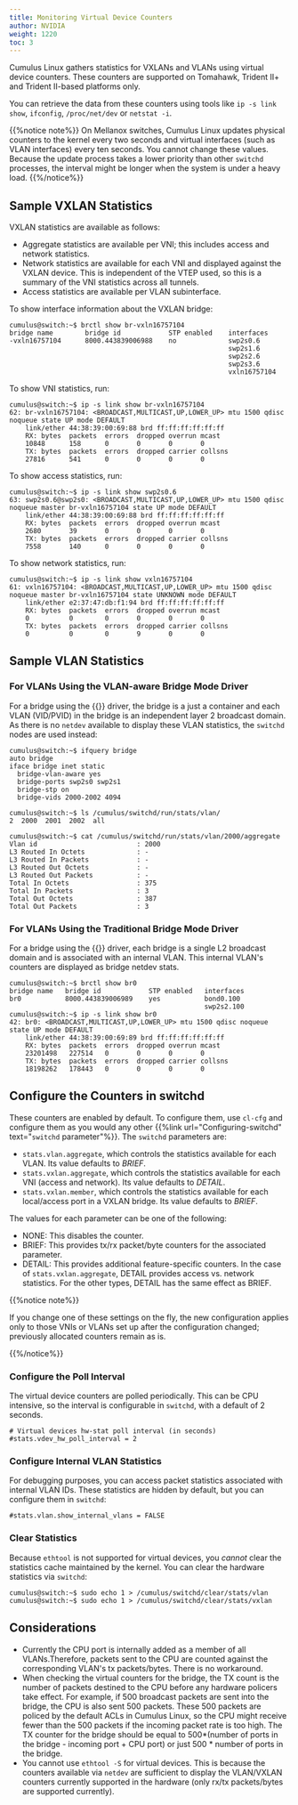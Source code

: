 ```yaml
---
title: Monitoring Virtual Device Counters
author: NVIDIA
weight: 1220
toc: 3
---
```

Cumulus Linux gathers statistics for VXLANs and VLANs using virtual device counters. These counters are supported on Tomahawk, Trident II+ and Trident II-based platforms only.

You can retrieve the data from these counters using tools like `ip -s link show`, `ifconfig`, `/proc/net/dev` or `netstat -i`.

{{%notice note%}}
On Mellanox switches, Cumulus Linux updates physical counters to the kernel every two seconds and virtual interfaces (such as VLAN interfaces) every ten seconds. You cannot change these values. Because the update process takes a lower priority than other `switchd` processes, the interval might be longer when the system is under a heavy load.
{{%/notice%}}

## Sample VXLAN Statistics

VXLAN statistics are available as follows:

- Aggregate statistics are available per VNI; this includes access and network statistics.
- Network statistics are available for each VNI and displayed against the VXLAN device. This is independent of the VTEP used, so this is a summary of the VNI statistics across all tunnels.
- Access statistics are available per VLAN subinterface.

To show interface information about the VXLAN bridge:

```
cumulus@switch:~$ brctl show br-vxln16757104
bridge name        bridge id            STP enabled    interfaces
-vxln16757104      8000.443839006988    no             swp2s0.6
                                                       swp2s1.6
                                                       swp2s2.6
                                                       swp2s3.6
                                                       vxln16757104
```

To show VNI statistics, run:

```
cumulus@switch:~$ ip -s link show br-vxln16757104
62: br-vxln16757104: <BROADCAST,MULTICAST,UP,LOWER_UP> mtu 1500 qdisc noqueue state UP mode DEFAULT
    link/ether 44:38:39:00:69:88 brd ff:ff:ff:ff:ff:ff
    RX: bytes  packets  errors  dropped overrun mcast
    10848      158      0       0       0       0
    TX: bytes  packets  errors  dropped carrier collsns
    27816      541      0       0       0       0
```

To show access statistics, run:

```
cumulus@switch:~$ ip -s link show swp2s0.6
63: swp2s0.6@swp2s0: <BROADCAST,MULTICAST,UP,LOWER_UP> mtu 1500 qdisc noqueue master br-vxln16757104 state UP mode DEFAULT
    link/ether 44:38:39:00:69:88 brd ff:ff:ff:ff:ff:ff
    RX: bytes  packets  errors  dropped overrun mcast
    2680       39       0       0       0       0
    TX: bytes  packets  errors  dropped carrier collsns
    7558       140      0       0       0       0
```

To show network statistics, run:

```
cumulus@switch:~$ ip -s link show vxln16757104
61: vxln16757104: <BROADCAST,MULTICAST,UP,LOWER_UP> mtu 1500 qdisc noqueue master br-vxln16757104 state UNKNOWN mode DEFAULT
    link/ether e2:37:47:db:f1:94 brd ff:ff:ff:ff:ff:ff
    RX: bytes  packets  errors  dropped overrun mcast
    0          0        0       0       0       0
    TX: bytes  packets  errors  dropped carrier collsns
    0          0        0       9       0       0
```

## Sample VLAN Statistics

### For VLANs Using the VLAN-aware Bridge Mode Driver

For a bridge using the {{<link url="VLAN-aware-Bridge-Mode" text="VLAN-aware bridge mode">}} driver, the bridge is a just a container and each VLAN (VID/PVID) in the bridge is an independent layer 2 broadcast domain. As there is no `netdev` available to display these VLAN statistics, the `switchd` nodes are used instead:

```
cumulus@switch:~$ ifquery bridge
auto bridge
iface bridge inet static
  bridge-vlan-aware yes
  bridge-ports swp2s0 swp2s1
  bridge-stp on
  bridge-vids 2000-2002 4094

cumulus@switch:~$ ls /cumulus/switchd/run/stats/vlan/
2  2000  2001  2002  all

cumulus@switch:~$ cat /cumulus/switchd/run/stats/vlan/2000/aggregate
Vlan id                         : 2000
L3 Routed In Octets             : -
L3 Routed In Packets            : -
L3 Routed Out Octets            : -
L3 Routed Out Packets           : -
Total In Octets                 : 375
Total In Packets                : 3
Total Out Octets                : 387
Total Out Packets               : 3
```

### For VLANs Using the Traditional Bridge Mode Driver

For a bridge using the {{<link url="Traditional-Bridge-Mode" text="traditional bridge mode">}} driver, each bridge is a single L2 broadcast domain and is associated with an internal VLAN. This internal VLAN's counters are displayed as bridge netdev stats.

```
cumulus@switch:~$ brctl show br0
bridge name   bridge id            STP enabled   interfaces
br0           8000.443839006989    yes           bond0.100
                                                 swp2s2.100
cumulus@switch:~$ ip -s link show br0
42: br0: <BROADCAST,MULTICAST,UP,LOWER_UP> mtu 1500 qdisc noqueue state UP mode DEFAULT
    link/ether 44:38:39:00:69:89 brd ff:ff:ff:ff:ff:ff
    RX: bytes  packets  errors  dropped overrun mcast
    23201498   227514   0       0       0       0
    TX: bytes  packets  errors  dropped carrier collsns
    18198262   178443   0       0       0       0
```

## Configure the Counters in switchd

These counters are enabled by default. To configure them, use `cl-cfg` and configure them as you would any other {{%link url="Configuring-switchd" text="`switchd` parameter"%}}. The `switchd` parameters are:

- `stats.vlan.aggregate`, which controls the statistics available for each VLAN. Its value defaults to *BRIEF*.
- `stats.vxlan.aggregate`, which controls the statistics available for each VNI (access and network). Its value defaults to *DETAIL*.
- `stats.vxlan.member`, which controls the statistics available for each local/access port in a VXLAN bridge. Its value defaults to *BRIEF*.

The values for each parameter can be one of the following:

- NONE: This disables the counter.
- BRIEF: This provides tx/rx packet/byte counters for the associated parameter.
- DETAIL: This provides additional feature-specific counters. In the case of `stats.vxlan.aggregate`, DETAIL provides access vs. network statistics. For the other types, DETAIL has the same effect as BRIEF.

{{%notice note%}}

If you change one of these settings on the fly, the new configuration applies only to those VNIs or VLANs set up after the configuration changed; previously allocated counters remain as is.

{{%/notice%}}

### Configure the Poll Interval

The virtual device counters are polled periodically. This can be CPU intensive, so the interval is configurable in `switchd`, with a default of 2 seconds.

```
# Virtual devices hw-stat poll interval (in seconds)
#stats.vdev_hw_poll_interval = 2
```

### Configure Internal VLAN Statistics

For debugging purposes, you can access packet statistics associated with internal VLAN IDs. These statistics are hidden by default, but you can configure them in `switchd`:

```
#stats.vlan.show_internal_vlans = FALSE
```

### Clear Statistics

Because `ethtool` is not supported for virtual devices, you *cannot* clear the statistics cache maintained by the kernel. You can clear the hardware statistics via `switchd`:

```
cumulus@switch:~$ sudo echo 1 > /cumulus/switchd/clear/stats/vlan
cumulus@switch:~$ sudo echo 1 > /cumulus/switchd/clear/stats/vxlan
```

## Considerations

- Currently the CPU port is internally added as a member of all VLANs.Therefore, packets sent to the CPU are counted against the corresponding VLAN's tx packets/bytes. There is no workaround.
- When checking the virtual counters for the bridge, the TX count is the number of packets destined to the CPU before any hardware policers take effect. For example, if 500 broadcast packets are sent into the bridge, the CPU is also sent 500 packets. These 500 packets are policed by the default ACLs in Cumulus Linux, so the CPU might receive fewer than the 500 packets if the incoming packet rate is too high. The TX counter for the bridge should be equal to 500\*(number of ports in the bridge - incoming port + CPU port) or just 500 \* number of ports in the bridge.
- You cannot use `ethtool -S` for virtual devices. This is because the counters available via `netdev` are sufficient to display the VLAN/VXLAN counters currently supported in the hardware (only rx/tx packets/bytes are supported currently).
